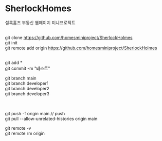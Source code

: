 # SherlockHomes

셜록홈즈 부동산 웹페이지 미니프로젝트 <br><br>

git clone https://github.com/homesminiproject/SherlockHolmes <br>
git init <br>
git remote add origin https://github.com/homesminiproject/SherlockHolmes <br> <br>


git add *  <br>
git commit -m "테스트"  <br>

git branch main <br> 
git branch developer1 <br>
git branch developer2 <br>
git branch developer3 <br> <br> <br>

git push -f origin main // push <br>
git pull --allow-unrelated-histories origin main


git remote -v <br>
git remote rm origin  <br>
